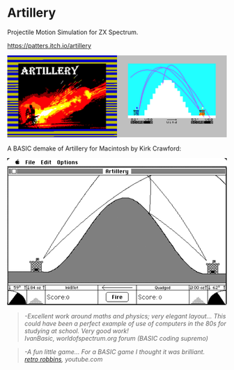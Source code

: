 # Artillery
Projectile Motion Simulation for ZX Spectrum.

https://patters.itch.io/artillery

[![Artillery Screenshots](images/artillery.png "Artillery Screenshots")](https://patters.itch.io/artillery)

A BASIC demake of Artillery for Macintosh by Kirk Crawford:

[![Macintosh Artillery](images/artillery_mac.png "Macintosh Artillery")](https://kirkanddonna.com/kirk/artillery)

> _-Excellent work around maths and physics; very elegant layout...
This could have been a perfect example of use of computers in the 80s for studying at school.
Very good work!  
IvanBasic, worldofspectrum.org forum (BASIC coding supremo)_

> _-A fun little game... For a BASIC game I thought it was brilliant.  
[retro robbins](http://www.youtube.com/watch?v=JdqsA7yULRk&t=8m50s), youtube.com_
